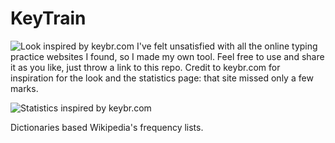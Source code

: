 # KeyTrain
![Look inspired by keybr.com](https://i.imgur.com/jH524LK.png)
I've felt unsatisfied with all the online typing practice websites I found, so I made my own tool. Feel free to use and share it as you like, just throw a link to this repo. Credit to keybr.com for inspiration for the look and the statistics page: that site missed only a few marks.



![Statistics inspired by keybr.com](https://i.imgur.com/af1HzAn.png)



Dictionaries based Wikipedia's frequency lists.
